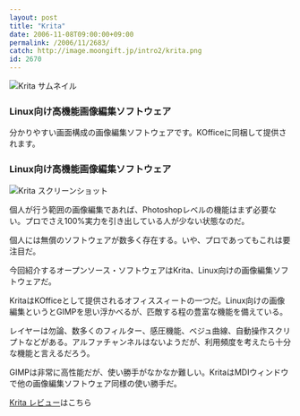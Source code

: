 ```yaml
---
layout: post
title: "Krita"
date: 2006-11-08T09:00:00+09:00
permalink: /2006/11/2683/
catch: http://image.moongift.jp/intro2/krita.png
id: 2670
---
```

 ![Krita サムネイル](http://image.moongift.jp/intro2/krita.t.png "Krita サムネイル")
  

### Linux向け高機能画像編集ソフトウェア
  
分かりやすい画面構成の画像編集ソフトウェアです。KOfficeに同梱して提供されます。  
<!--more-->  

### Linux向け高機能画像編集ソフトウェア
  

![Krita スクリーンショット](http://image.moongift.jp/intro2/krita.png "Krita スクリーンショット")

  

個人が行う範囲の画像編集であれば、Photoshopレベルの機能はまず必要ない。プロでさえ100%実力を引き出している人が少ない状態なのだ。

  

個人には無償のソフトウェアが数多く存在する。いや、プロであってもこれは要注目だ。

  

今回紹介するオープンソース・ソフトウェアはKrita、Linux向けの画像編集ソフトウェアだ。

  

KritaはKOfficeとして提供されるオフィススィートの一つだ。Linux向けの画像編集というとGIMPを思い浮かべるが、匹敵する程の豊富な機能を備えている。

  

レイヤーは勿論、数多くのフィルター、感圧機能、ベジュ曲線、自動操作スクリプトなどがある。アルファチャンネルはないようだが、利用頻度を考えたら十分な機能と言えるだろう。

  

GIMPは非常に高性能だが、使い勝手がなかなか難しい。KritaはMDIウィンドウで他の画像編集ソフトウェア同様の使い勝手だ。

  

[Krita レビュー](http://oss.moongift.jp/review/i-2684.html)はこちら

